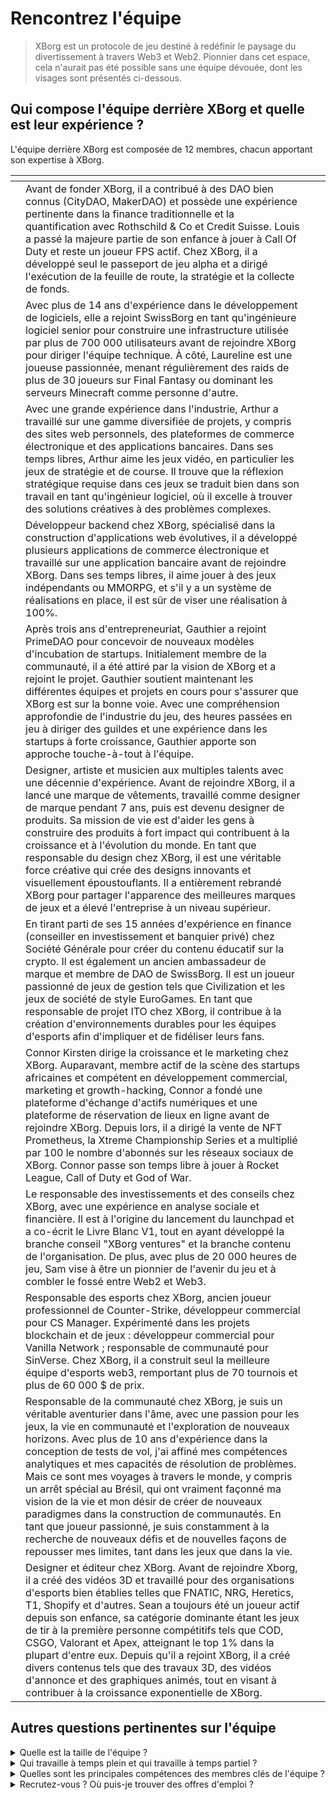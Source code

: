 # Rencontrez l'équipe

> XBorg est un protocole de jeu destiné à redéfinir le paysage du divertissement à travers Web3 et Web2. Pionnier dans cet espace, cela n'aurait pas été possible sans une équipe dévouée, dont les visages sont présentés ci-dessous.

## Qui compose l'équipe derrière XBorg et quelle est leur expérience ?

L'équipe derrière XBorg est composée de 12 membres, chacun apportant son expertise à XBorg.

<table data-view="cards" data-full-width="true"><thead><tr><th></th><th></th><th></th><th data-type="files"></th></tr></thead><tbody><tr><td></td><td>Avant de fonder XBorg, il a contribué à des DAO bien connus (CityDAO, MakerDAO) et possède une expérience pertinente dans la finance traditionnelle et la quantification avec Rothschild &#x26; Co et Credit Suisse. Louis a passé la majeure partie de son enfance à jouer à Call Of Duty et reste un joueur FPS actif. Chez XBorg, il a développé seul le passeport de jeu alpha et a dirigé l'exécution de la feuille de route, la stratégie et la collecte de fonds.</td><td></td><td></td></tr><tr><td></td><td>Avec plus de 14 ans d'expérience dans le développement de logiciels, elle a rejoint SwissBorg en tant qu'ingénieure logiciel senior pour construire une infrastructure utilisée par plus de 700 000 utilisateurs avant de rejoindre XBorg pour diriger l'équipe technique. À côté, Laureline est une joueuse passionnée, menant régulièrement des raids de plus de 30 joueurs sur Final Fantasy ou dominant les serveurs Minecraft comme personne d'autre.</td><td></td><td></td></tr><tr><td></td><td>Avec une grande expérience dans l'industrie, Arthur a travaillé sur une gamme diversifiée de projets, y compris des sites web personnels, des plateformes de commerce électronique et des applications bancaires. Dans ses temps libres, Arthur aime les jeux vidéo, en particulier les jeux de stratégie et de course. Il trouve que la réflexion stratégique requise dans ces jeux se traduit bien dans son travail en tant qu'ingénieur logiciel, où il excelle à trouver des solutions créatives à des problèmes complexes.</td><td></td><td></td></tr><tr><td></td><td>Développeur backend chez XBorg, spécialisé dans la construction d'applications web évolutives, il a développé plusieurs applications de commerce électronique et travaillé sur une application bancaire avant de rejoindre XBorg. Dans ses temps libres, il aime jouer à des jeux indépendants ou MMORPG, et s'il y a un système de réalisations en place, il est sûr de viser une réalisation à 100%.</td><td></td><td></td></tr><tr><td></td><td>Après trois ans d'entrepreneuriat, Gauthier a rejoint PrimeDAO pour concevoir de nouveaux modèles d'incubation de startups. Initialement membre de la communauté, il a été attiré par la vision de XBorg et a rejoint le projet. Gauthier soutient maintenant les différentes équipes et projets en cours pour s'assurer que XBorg est sur la bonne voie. Avec une compréhension approfondie de l'industrie du jeu, des heures passées en jeu à diriger des guildes et une expérience dans les startups à forte croissance, Gauthier apporte son approche touche-à-tout à l'équipe.</td><td></td><td></td></tr><tr><td></td><td>Designer, artiste et musicien aux multiples talents avec une décennie d'expérience. Avant de rejoindre XBorg, il a lancé une marque de vêtements, travaillé comme designer de marque pendant 7 ans, puis est devenu designer de produits. Sa mission de vie est d'aider les gens à construire des produits à fort impact qui contribuent à la croissance et à l'évolution du monde. En tant que responsable du design chez XBorg, il est une véritable force créative qui crée des designs innovants et visuellement époustouflants. Il a entièrement rebrandé XBorg pour partager l'apparence des meilleures marques de jeux et a élevé l'entreprise à un niveau supérieur.</td><td></td><td></td></tr><tr><td></td><td>En tirant parti de ses 15 années d'expérience en finance (conseiller en investissement et banquier privé) chez Société Générale pour créer du contenu éducatif sur la crypto. Il est également un ancien ambassadeur de marque et membre de DAO de SwissBorg. Il est un joueur passionné de jeux de gestion tels que Civilization et les jeux de société de style EuroGames. En tant que responsable de projet ITO chez XBorg, il contribue à la création d'environnements durables pour les équipes d'esports afin d'impliquer et de fidéliser leurs fans.</td><td></td><td></td></tr><tr><td></td><td>Connor Kirsten dirige la croissance et le marketing chez XBorg. Auparavant, membre actif de la scène des startups africaines et compétent en développement commercial, marketing et growth-hacking, Connor a fondé une plateforme d'échange d'actifs numériques et une plateforme de réservation de lieux en ligne avant de rejoindre XBorg. Depuis lors, il a dirigé la vente de NFT Prometheus, la Xtreme Championship Series et a multiplié par 100 le nombre d'abonnés sur les réseaux sociaux de XBorg. Connor passe son temps libre à jouer à Rocket League, Call of Duty et God of War.</td><td></td><td></td></tr><tr><td></td><td>Le responsable des investissements et des conseils chez XBorg, avec une expérience en analyse sociale et financière. Il est à l'origine du lancement du launchpad et a co-écrit le Livre Blanc V1, tout en ayant développé la branche conseil "XBorg ventures" et la branche contenu de l'organisation. De plus, avec plus de 20 000 heures de jeu, Sam vise à être un pionnier de l'avenir du jeu et à combler le fossé entre Web2 et Web3.</td><td></td><td></td></tr><tr><td></td><td>Responsable des esports chez XBorg, ancien joueur professionnel de Counter-Strike, développeur commercial pour CS Manager. Expérimenté dans les projets blockchain et de jeux : développeur commercial pour Vanilla Network ; responsable de communauté pour SinVerse. Chez XBorg, il a construit seul la meilleure équipe d'esports web3, remportant plus de 70 tournois et plus de 60 000 $ de prix.</td><td></td><td></td></tr><tr><td></td><td>Responsable de la communauté chez XBorg, je suis un véritable aventurier dans l'âme, avec une passion pour les jeux, la vie en communauté et l'exploration de nouveaux horizons. Avec plus de 10 ans d'expérience dans la conception de tests de vol, j'ai affiné mes compétences analytiques et mes capacités de résolution de problèmes. Mais ce sont mes voyages à travers le monde, y compris un arrêt spécial au Brésil, qui ont vraiment façonné ma vision de la vie et mon désir de créer de nouveaux paradigmes dans la construction de communautés. En tant que joueur passionné, je suis constamment à la recherche de nouveaux défis et de nouvelles façons de repousser mes limites, tant dans les jeux que dans la vie.</td><td></td><td></td></tr><tr><td></td><td>Designer et éditeur chez XBorg. Avant de rejoindre Xborg, il a créé des vidéos 3D et travaillé pour des organisations d'esports bien établies telles que FNATIC, NRG, Heretics, T1, Shopify et d'autres. Sean a toujours été un joueur actif depuis son enfance, sa catégorie dominante étant les jeux de tir à la première personne compétitifs tels que COD, CSGO, Valorant et Apex, atteignant le top 1% dans la plupart d'entre eux. Depuis qu'il a rejoint XBorg, il a créé divers contenus tels que des travaux 3D, des vidéos d'annonce et des graphiques animés, tout en visant à contribuer à la croissance exponentielle de XBorg.</td><td></td><td></td></tr></tbody></table>

## Autres questions pertinentes sur l'équipe

<details>

<summary>Quelle est la taille de l'équipe ?</summary>

Il y a actuellement **12 employés à temps plein**.

</details>

<details>

<summary>Qui travaille à temps plein et qui travaille à temps partiel ?</summary>

**Tous** les membres de l'équipe travaillent à temps plein.

</details>

<details>

<summary>Quelles sont les principales compétences des membres clés de l'équipe ?</summary>

Notre équipe possède un ensemble de compétences diversifié, mais nous partageons tous une passion pour les jeux et les sports électroniques. Nos compétences vont du développement de logiciels et du développement de contrats intelligents au développement commercial, à la conception de produits et à la gestion de communauté.

</details>

<details>

<summary>Recrutez-vous ? Où puis-je trouver des offres d'emploi ?</summary>

Oui, nous recrutons des ingénieurs logiciels, des designers et des chefs de produit. Les postes sont disponibles ici :

[https://jobs.lever.co/swissborg?department=XBorg](https://jobs.lever.co/swissborg?department=XBorg)

</details>
